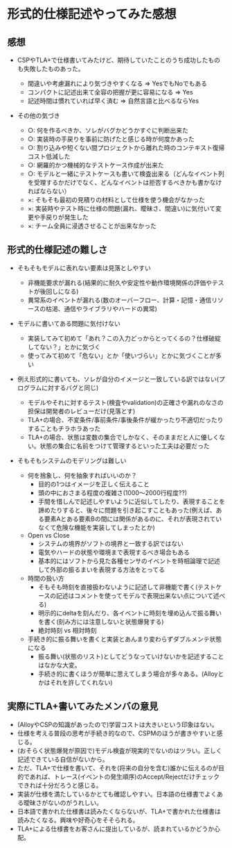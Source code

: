 形式的仕様記述やってみた感想
============================

感想
-----

* CSPやTLA+で仕様書いてみたけど、期待していたことのうち成功したものも失敗したものあった。
    * 間違いや考慮漏れにより気づきやすくなる => YesでもNoでもある
    * コンパクトに記述出来て全容の把握が更に容易になる => Yes
    * 記述時間は慣れていれば早く済む => 自然言語と比べるならYes

* その他の気づき
    * ○: 何を作るべきか、ソレがバグかどうかすぐに判断出来た
    * ○: 実装時の手戻りを事前に防げたと感じる時が何度かあった
    * ○: 割り込みや短くない間プロジェクトから離れた時のコンテキスト復帰コスト低減した
    * ○: 網羅的かつ機械的なテストケース作成が出来た
    * ○: モデルと一緒にテストケースも書いて検査出来る（どんなイベント列を受理するかだけでなく、どんなイベントは拒否するべきかも書かなければならない）
    * ×: そもそも最初の見積りの材料として仕様を使う機会がなかった
    * ×: 実装時やテスト時に仕様の問題(漏れ、曖昧さ、間違い)に気付いて変更や手戻りが発生した
    * ×: チーム全員に浸透させることが出来なかった


形式的仕様記述の難しさ
------------------------

* そもそもモデルに表れない要素は見落としやすい
    * 非機能要求が漏れる(結果的に耐久や安定性や動作環境関係の評価やテストが後回しになる)
    * 異常系のイベントが漏れる(数のオーバーフロー、計算・記憶・通信リソースの枯渇、通信やライブラリやハードの異常)

* モデルに書いてある問題に気付けない
    * 実装してみて初めて「あれ？この入力どっからとってくるの？仕様破綻してない？」とかに気づく
    * 使ってみて初めて「危ない」とか「使いづらい」とかに気づくことが多い

* 例え形式的に書いても、ソレが自分のイメージと一致している訳ではない(プログラムに対するバグと同じ)
    * モデルやそれに対するテスト(検査やvalidation)の正確さや漏れのなさの担保は開発者のレビューだけ(見落とす)
    * TLA+の場合、不変条件/事前条件/事後条件が緩かったり不適切だったりすることもチラホラあった
    * TLA+の場合、状態は変数の集合でしかなく、そのままだと人に優しくない。状態の集合に名前をつけて管理するといった工夫は必要だった

* そもそもシステムのモデリングは難しい
    * 何を捨象し、何を抽象すればいいのか？
        * 目的の1つはイメージを正しく伝えること
        * 頭の中におさまる程度の複雑さ(1000〜2000行程度??)
        * 手間を惜しんで記述しやすいように近似してしたり、表現することを諦めたりすると、後々に問題を引き起こすこともあった(例えば、ある要素Aとある要素Bの間には関係があるのに、それが表現されていなくて危険な機能を実装してしまったとか)
    * Open vs Close
        * システムの境界がソフトの境界と一致する訳ではない
        * 電気やハードの状態や環境まで表現するべき場合もある
        * 基本的にはソフトから見た各種センサのイベントを時相論理で記述して外部の振るまいを表現する方法をとってる
    * 時間の扱い方
        * そもそも時刻を直接扱わないように記述して非機能で書く(テストケースの記述はコメントを使ってモデルで表現出来ない点について述べる)
        * 明示的にdeltaを刻んだり、各イベントに時刻を埋め込んで振る舞いを書く(刻み方には注意しないと状態爆発する)
        * 絶対時刻 vs 相対時刻
    * 手続き的に振る舞いを書くと実装とあんまり変わらずダブルメンテ状態になる
        * 振る舞い(状態のリスト)としてどうなっていけないかを記述することはなかな大変。
        * 手続き的に書くほうが簡単に思えてしまう場合が多々ある。(Alloyとかはそれを許してくれない)


実際にTLA+書いてみたメンバの意見
---------

* (AlloyやCSPの知識があったので)学習コストは大きいという印象はない。
* 仕様を考える普段の思考が手続き的なので、CSPMのほうが書きやすいと感じる。
* (おそらく状態爆発が原因で)モデル検査が現実的でないのはツラい。正しく記述できている自信がないから。
* ただ、TLA+で仕様を書いて、それを(将来の自分を含む)誰かに伝えるのが目的であれば、トレース(イベントの発生順序)のAccept/Rejectだけチェックできれば十分だろうと感じる。
* 実装が仕様を満たしているかとても確認しやすい。日本語の仕様書でよくある曖昧さがないのがうれしい。
* 日本語で書かれた仕様書は読みたくならないが、TLA+で書かれた仕様書は読みたくなる。興味や好奇心をそそられる。
* TLA+による仕様書をお客さんに提出しているが、読まれているかどうか心配。


